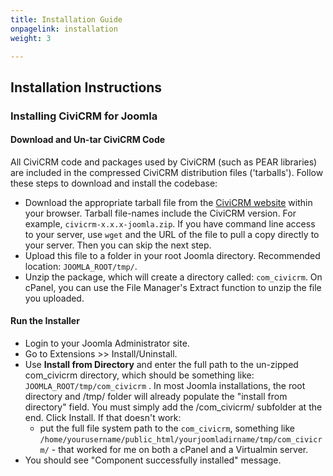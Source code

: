 ```yaml
---
title: Installation Guide
onpagelink: installation
weight: 3

---
```


Installation Instructions
-------------------------

### Installing CiviCRM for Joomla

#### Download and Un-tar CiviCRM Code

All CiviCRM code and packages used by CiviCRM (such as PEAR libraries) are included in the compressed CiviCRM distribution files ('tarballs'). Follow these steps to download and install the codebase:

- Download the appropriate tarball file from the [CiviCRM website](https://civicrm.org/download) within your browser. Tarball file-names include the CiviCRM version. For example, `civicrm-x.x.x-joomla.zip`. If you have command line access to your server, use `wget` and the URL of the file to pull a copy directly to your server. Then you can skip the next step.
- Upload this file to a folder in your root Joomla directory. Recommended location: `JOOMLA_ROOT/tmp/`.
- Unzip the package, which will create a directory called: `com_civicrm`. On cPanel, you can use the File Manager's Extract function to unzip the file you uploaded.
 
#### Run the Installer

- Login to your Joomla Administrator site.
- Go to Extensions &gt;&gt; Install/Uninstall.
- Use **Install from Directory** and enter the full path to the un-zipped com\_civicrm directory, which should be something like: `JOOMLA_ROOT/tmp/com_civicrm` . In most Joomla installations, the root directory and /tmp/ folder will already populate the "install from directory" field. You must simply add the /com\_civicrm/ subfolder at the end. Click Install. If that doesn't work: 
  - put the full file system path to the `com_civicrm`, something like `/home/yourusername/public_html/yourjoomladirname/tmp/com_civicrm/` - that worked for me on both a cPanel and a Virtualmin server.
- You should see "Component successfully installed" message.
 